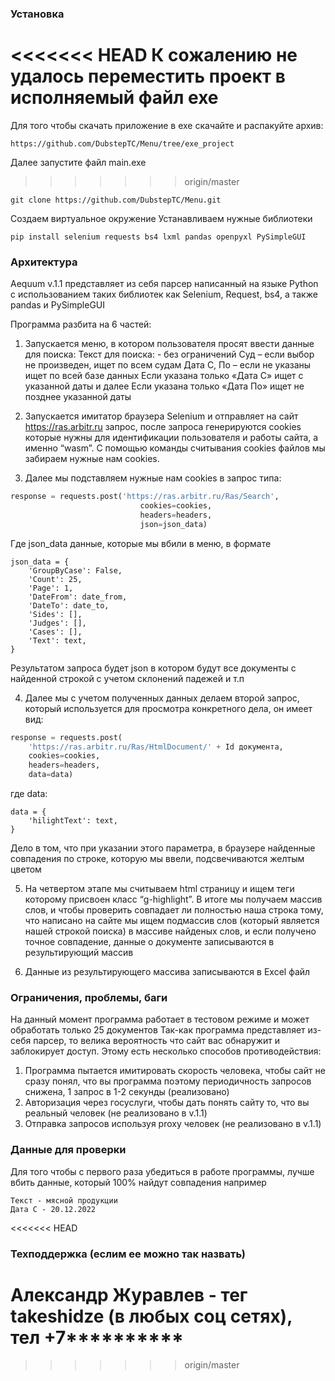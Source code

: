 ### Установка
<<<<<<< HEAD
К сожалению не удалось переместить проект в исполняемый файл exe
=======
Для того чтобы скачать приложение в exe скачайте и распакуйте архив:
```
https://github.com/DubstepTC/Menu/tree/exe_project
```
Далее запустите файл main.exe

>>>>>>> origin/master
```
git clone https://github.com/DubstepTC/Menu.git
```
Создаем виртуальное окружение
Устанавливаем нужные библиотеки
```
pip install selenium requests bs4 lxml pandas openpyxl PySimpleGUI
```

### Архитектура


Aequum v.1.1 представляет из себя парсер написанный на языке Python с использованием таких библиотек как Selenium, Request, bs4,  а также pandas и PySimpleGUI

Программа разбита на 6 частей:
1.	Запускается меню, в котором пользователя просят ввести данные для поиска:
Текст для поиска: - без ограничений
Суд – если выбор не произведен, ищет по всем судам
Дата С, По – если не указаны ищет по всей базе данных
Если указана только «Дата С» ищет с указанной даты и далее
Если указана только «Дата По» ищет не позднее указанной даты 

2.	Запускается имитатор браузера Selenium и отправляет на сайт https://ras.arbitr.ru запрос, после запроса генерируются cookies которые нужны для идентификации пользователя и работы сайта, а именно “wasm”. С помощью команды считывания cookies файлов мы забираем нужные нам cookies.

3.	Далее мы подставляем нужные нам cookies в запрос типа:
```python
response = requests.post('https://ras.arbitr.ru/Ras/Search',
                             cookies=cookies,
                             headers=headers,
                             json=json_data)
```

Где json_data данные, которые мы вбили в меню, в формате
```
json_data = {
    'GroupByCase': False,
    'Count': 25,
    'Page': 1,
    'DateFrom': date_from,
    'DateTo': date_to,
    'Sides': [],
    'Judges': [],
    'Cases': [],
    'Text': text,
}
```
Результатом запроса будет json в котором будут все документы с найденной строкой с учетом склонений падежей и т.п

4. Далее мы с учетом полученных данных делаем второй запрос, который используется для просмотра конкретного дела, он имеет вид:
```python
response = requests.post(
    'https://ras.arbitr.ru/Ras/HtmlDocument/' + Id документа,
    cookies=cookies,
    headers=headers,
    data=data)
```
где data:
```
data = {
    'hilightText': text,
}
```
Дело в том, что при указании этого параметра, в браузере найденные совпадения по строке, которую мы ввели, подсвечиваются желтым цветом 

5.	На четвертом этапе мы считываем html страницу и ищем теги <span> которому присвоен класс “g-highlight”. В итоге мы получаем массив слов, и чтобы проверить совпадает ли полностью наша строка тому, что написано на сайте мы ищем подмассив слов (который является нашей строкой поиска) в массиве найденых слов, и если получено точное совпадение, данные о документе записываются в результирующий массив
  
6.	Данные из результирующего массива записываются в Excel файл
 
### Ограничения, проблемы, баги

На данный момент программа работает в тестовом режиме и может обработать только 25 документов
Так-как программа представляет из-себя парсер, то велика вероятность что сайт вас обнаружит и заблокирует доступ.
Этому есть несколько способов противодействия:
1.	Программа пытается имитировать скорость человека, чтобы сайт не сразу понял, что вы программа поэтому периодичность запросов снижена, 1 запрос в 1-2 секунды (реализовано)
2.	Авторизация через госуслуги, чтобы дать понять сайту то, что вы реальный человек (не реализовано в v.1.1)
3.	Отправка запросов используя proxy человек (не реализовано в v.1.1)

  
### Данные для проверки
  
Для того чтобы с первого раза убедиться в работе программы, лучше вбить данные, который 100% найдут совпадения например  
```
Текст - мясной продукции
Дата С - 20.12.2022
```
  
<<<<<<< HEAD
### Техподдержка (еслим ее можно так назвать) 
Александр Журавлев - тег takeshidze (в любых соц сетях), тел +7**********
=======
>>>>>>> origin/master
